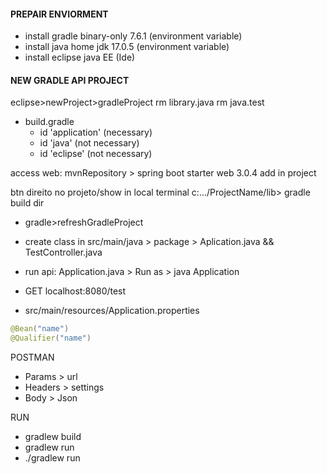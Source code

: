 #### PREPAIR ENVIORMENT
- install gradle binary-only 7.6.1 (environment variable)
- install java home jdk 17.0.5 (environment variable)
- install eclipse java EE (Ide)

#### NEW GRADLE API PROJECT
eclipse>newProject>gradleProject
rm library.java
rm java.test
- build.gradle
  - id 'application' (necessary)
  - id 'java' (not necessary)
  - id 'eclipse' (not necessary)

access web: mvnRepository > spring boot starter web 3.0.4
 add in project

btn direito no projeto/show in local terminal
c:.../ProjectName/lib> gradle build
dir

- gradle>refreshGradleProject

- create class in src/main/java > package > Aplication.java && TestController.java

- run api: Application.java > Run as > java Application

- GET localhost:8080/test

- src/main/resources/Application.properties

```java
@Bean("name")
@Qualifier("name")
```

POSTMAN
- Params > url
- Headers > settings
- Body > Json

RUN
- gradlew build
- gradlew run
- ./gradlew run
